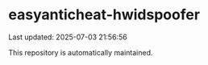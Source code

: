 # easyanticheat-hwidspoofer

Last updated: 2025-07-03 21:56:56

This repository is automatically maintained.
